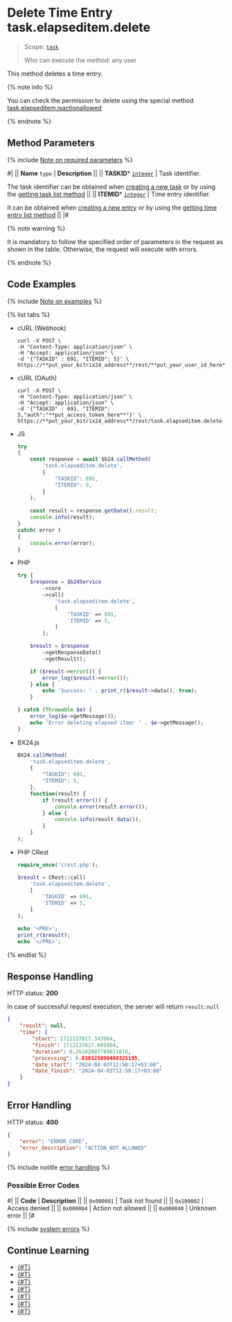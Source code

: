 # Delete Time Entry task.elapseditem.delete

> Scope: [`task`](../../scopes/permissions.md)
>
> Who can execute the method: any user

This method deletes a time entry.

{% note info %}

You can check the permission to delete using the special method [task.elapseditem.isactionallowed](./task-elapsed-item-is-action-allowed.md)

{% endnote %}

## Method Parameters

{% include [Note on required parameters](../../../_includes/required.md) %}

#|
|| **Name**
`type` | **Description** ||
|| **TASKID***
[`integer`](../../data-types.md) | Task identifier.

The task identifier can be obtained when [creating a new task](../tasks-task-add.md) or by using the [getting task list method](../tasks-task-list.md) ||
|| **ITEMID***
[`integer`](../../data-types.md) | Time entry identifier.

It can be obtained when [creating a new entry](./task-elapsed-item-add.md) or by using the [getting time entry list method](./task-elapsed-item-get-list.md) ||
|#

{% note warning %}

It is mandatory to follow the specified order of parameters in the request as shown in the table. Otherwise, the request will execute with errors.

{% endnote %}

## Code Examples

{% include [Note on examples](../../../_includes/examples.md) %}

{% list tabs %}

- cURL (Webhook)

    ```http
    curl -X POST \
    -H "Content-Type: application/json" \
    -H "Accept: application/json" \
    -d '{"TASKID" : 691, "ITEMID": 5}' \
    https://**put_your_bitrix24_address**/rest/**put_your_user_id_here**/**put_your_webhook_here**/task.elapseditem.delete
    ```

- cURL (OAuth)

    ```http
    curl -X POST \
    -H "Content-Type: application/json" \
    -H "Accept: application/json" \
    -d '{"TASKID" : 691, "ITEMID": 5,"auth":"**put_access_token_here**"}' \
    https://**put_your_bitrix24_address**/rest/task.elapseditem.delete
    ```

- JS

    ```js
    try
    {
    	const response = await $b24.callMethod(
    		'task.elapseditem.delete',
    		{
    			"TASKID": 691,
    			"ITEMID": 5,
    		}
    	);
    	
    	const result = response.getData().result;
    	console.info(result);
    }
    catch( error )
    {
    	console.error(error);
    }
    ```

- PHP

    ```php
    try {
        $response = $b24Service
            ->core
            ->call(
                'task.elapseditem.delete',
                [
                    'TASKID' => 691,
                    'ITEMID' => 5,
                ]
            );
    
        $result = $response
            ->getResponseData()
            ->getResult();
    
        if ($result->error()) {
            error_log($result->error());
        } else {
            echo 'Success: ' . print_r($result->data(), true);
        }
    
    } catch (Throwable $e) {
        error_log($e->getMessage());
        echo 'Error deleting elapsed item: ' . $e->getMessage();
    }
    ```

- BX24.js

    ```js
    BX24.callMethod(
        'task.elapseditem.delete',
        {
            "TASKID": 691,
            "ITEMID": 5,
        },
        function(result) {
            if (result.error()) {
                console.error(result.error());
            } else {
                console.info(result.data());
            }
        }
    );
    ```

- PHP CRest

    ```php
    require_once('crest.php');

    $result = CRest::call(
        'task.elapseditem.delete',
        [
            'TASKID' => 691,
            'ITEMID' => 5,
        ]
    );

    echo '<PRE>';
    print_r($result);
    echo '</PRE>';
    ```

{% endlist %}

## Response Handling

HTTP status: **200**

In case of successful request execution, the server will return `result:null`

```json
{
    "result": null,
    "time": {
        "start": 1712137817.343984,
        "finish": 1712137817.605804,
        "duration": 0.26182007789611816,
        "processing": 0.018325090408325195,
        "date_start": "2024-04-03T12:50:17+03:00",
        "date_finish": "2024-04-03T12:50:17+03:00"
    }
}
```

## Error Handling

HTTP status: **400**

```json
{
    "error": "ERROR_CORE",
    "error_description": "ACTION_NOT_ALLOWED"
}
```

{% include notitle [error handling](../../../_includes/error-info.md) %}

### Possible Error Codes

#|
|| **Code** | **Description** ||
|| `0x000001` | Task not found ||
|| `0x100002` | Access denied ||
|| `0x000004` | Action not allowed ||
|| `0x000040` | Unknown error ||
|#

{% include [system errors](../../../_includes/system-errors.md) %}

## Continue Learning 

- [{#T}](./index.md)
- [{#T}](./task-elapsed-item-add.md)
- [{#T}](./task-elapsed-item-update.md)
- [{#T}](./task-elapsed-item-get.md)
- [{#T}](./task-elapsed-item-get-list.md)
- [{#T}](./task-elapsed-item-is-action-allowed.md)
- [{#T}](./task-elapsed-item-get-manifest.md)